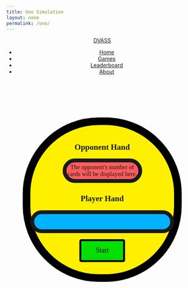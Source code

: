 ```yaml
---
title: Uno Simulation
layout: none
permalink: /uno/
---
```

<style>
    .big_ol_cont {
        justify-content:center;
        width: 75%;
        transform:translateY(13%);
        margin:auto;
        border:20px solid;
        border-color:black;
        border-radius:200px;
        background-color: #FFF000;
        font-family:serif;
    }

    .card_table_o {
        width:50%;
        padding-top:1%;
        padding-bottom:1%;
        border: 10px solid;
        border-radius: 100px;
        background-color: #FF5D5D;
        margin:auto;
        justify-content:center;
        text-align:center;
        font-size:16px;
    }

    .card_table_p {
        max-width: 100%;
        max-height: 20%;
        border: 10px solid;
        border-radius: 100px;
        background-color: #00B2FF;
        padding:20px;
        justify-content:center;
        text-align:center;
        font-size:16px;
    }

    .select_table {
        margin:auto;
        text-align:center;
        justify-content:center;
        align-items:center;
        padding:5px;
        font-family:serif;
    }

    .db_input {
        justify-content:center;
        margin:auto;
        border: 5px solid;
        border-radius: 10px;
        background-color:white;
    }

    .select_button {
        margin:auto;
        text-align:center;
        justify-content:center;
        border: 5px solid;
        border-radius:5px;
        width:120px;
        height:60px;
        background-color:#04DE00;
        font-size:18px;
        font-family:serif;
    }

    .green_border {
        max-width: 200px;
        border: 8px solid;
        border-radius: 20px;
        background-color: #04DE00;
        padding: 20px;
        padding-top:30px;
        padding-bottom:10px;
        justify-content:center;
        text-align:center;
        align-items:center;
        font-size:16px;
        display: none;
    }

    #the_deck {
        margin:auto;
        text-align:center;
        justify-content:center;
        display: none;
        cursor:pointer;
    }

    #full_of_colors {
        justify-content:center;
        text-align:center;
        width: 400px;
        font-size:16px;
        display: none;
        align-items:center;
        align-content:;
        row-gap: 10px;
        margin:auto;
    }

    .for_red {
        margin:auto;
        text-align:center;
        justify-content:center;
        width: 50px;
        height: 50px;
        background-color: #FF5D5D;
        border: 5px solid;
        cursor:pointer;
    }

    .for_blue {
        margin:auto;
        text-align:center;
        justify-content:center;
        width: 50px;
        height: 50px;
        background-color: #00B2FF;
        border: 5px solid;
        cursor:pointer;
    }

    .for_yellow {
        margin:auto;
        text-align:center;
        justify-content:center;
        width: 50px;
        height: 50px;
        background-color: #FFF000;
        border: 5px solid;
        cursor:pointer;
    }

    .for_green {
        margin:auto;
        text-align:center;
        justify-content:center;
        width: 50px;
        height: 50px;
        background-color: #04DE00;
        border: 5px solid;
        cursor:pointer;
    }

    table { margin: auto }
</style>
<html>
<link rel="stylesheet" type="text/css" href="{{ site.baseurl }}/index.css">
<div>
    <header>
        <a href="{{ site.baseurl }}/index" class="logo">DVASS</a>
        <ul>
            <li><a href="{{ site.baseurl }}/index">Home</a></li>
            <li><a href="{{ site.baseurl }}/games">Games</a></li>
            <li><a href="{{ site.baseurl }}/leaderboard">Leaderboard</a></li>
            <li><a href="{{ site.baseurl }}/about">About</a></li>
        </ul>
    </header>
</div>
<div class="big_ol_cont">
    <br>
    <div style="text-align:center;justify-content:center">
        <h2>Opponent Hand</h2>
        <div id="opponent_cards" class="card_table_o">
            The opponent's number of cards will be displayed here.
        </div>
        <h2>Player Hand</h2>
        <table id="player_card_table" class="card_table_p">
            <tr id="player_cards_r1">
            </tr>
            <tr id="player_cards_r2">
            </tr>
        </table>
    </div>
    <div id="buttons" style="margin:auto;text-align:center;justify-content:center">
        <br>
        <div style="display:flex;justify-content:space-around;margin:auto;width:50%;">
            <button id="start_button" class="select_button" onclick="startGame()">Start</button>
            <div id="the_deck" onclick="drawCard(playerHand, true)"><img src="{{ site.baseurl }}/images/uno/facedown.png" width="100" height="150" cursor="pointer"></div>
            <br>
            <div id="green_border" class="green_border">
                <div id="current_card"></div>
                <br>
                <div id="result_text"></div>
                <input id="username_input" class="db_input" type="text" style="display:none"><button id="submit_button" class="select_button" style="display:none" onclick="submitInfo()">Submit</button>
            </div>
            </div>
            <br>
            <div id="full_of_colors">
                <div id="for_red" class="for_red" onclick="wildResponse('Red')"></div><div id="for_blue" class="for_blue" onclick="wildResponse('Blue')"></div><div id="for_yellow" class="for_yellow" onclick="wildResponse('Yellow')"></div><div id="for_green" class="for_green" onclick="wildResponse('Green')"></div>
        </div>
    </div>
    <br>
</div>
<br>
</html>
<script>
    const startButton = document.getElementById("start_button");
    const greenBox = document.getElementById("green_border");
    const currentCard = document.getElementById("current_card");
    const resultBox = document.getElementById("result_text");
    const oCardTable = document.getElementById("opponent_card_table");
    const oCardRow = document.getElementById("opponent_cards");
    const pCardTable = document.getElementById("player_card_table");
    const pCardRow1 = document.getElementById("player_cards_r1");
    const pCardRow2 = document.getElementById("player_cards_r2");
    const deckElement = document.getElementById("the_deck");
    var newCard = "";
    var rowList = [];
    var playerHand = [];
    var pDispHand = [];
    var opponentHand = [];
    var oDispHand = [];
    var topCard = "placeholder";
    var ableToPlay = true;
    var timeSet = "placeholder";
    var constant = 0;
    var seconds = 0;
    var minutes = 0;
    const colorsBox = document.getElementById("full_of_colors");
    const usernameInput = document.getElementById("username_input");
    const submitButton = document.getElementById("submit_button");

    const unoRead = "https://dvasscasino.duckdns.org/api/uno/";
    const unoCreate = "https://dvasscasino.duckdns.org/api/uno/create";
    const unoUpdate = "https://dvasscasino.duckdns.org/api/uno/update";

    const readOptions = {method: 'GET', mode: 'cors', cache: 'default', credentials: 'omit', headers: {'Content-Type': 'application/json'}};

    // card class
    class Uno {
        constructor(color, val) {
            this.color = color;
            this.value = val;
            if (val == 10 && color != "Wild") {
                this.kind = "Draw Two";
            } else if (val == 10) {
                this.kind = "Draw Four";
            } else if (val == 11) {
                this.kind = "Reverse";
            } else if (val == 12) {
                this.kind = "Skip";
            } else {
                this.kind = String(val);
            }
        };
        cshow() {
            return this.color + " " + this.kind;
        };
    };

    // deck class
    class Deck {
        constructor() {
            this.cards = [];
            this.build();
            this.shuffle();
        }
        build() {
            const colors = ["Red", "Yellow", "Green", "Blue"];
            for (let c in colors) {
                for (let v = 1; v < 13; v++) {
                    this.cards.push(new Uno(colors[c], v));
                }
            }
            for (let c in colors) {
                for (let v = 1; v < 10; v++) {
                    this.cards.push(new Uno(colors[c], v));
                }
            }
            for (let i = 0; i < 4; i++) {
                this.cards.push(new Uno("Wild", 1));
            };
            for (let i = 0; i < 4; i++) {
                this.cards.push(new Uno("Wild", 10));
            };
        };
        shuffle() {
            for (var i = this.cards.length - 1; i > 0; i--) {
                var j = Math.floor(Math.random() * (i + 1));
                var temp = this.cards[i];
                this.cards[i] = this.cards[j];
                this.cards[j] = temp;
            }
        }
        draw() {
            return this.cards.pop();
        }
    };

    function incrementTime() {
        constant++; //constant second count separate from seconds
        seconds++;
        if (seconds == 60) {
            minutes++;
            seconds = 0;
        }
        if (constant >= 5999) {
            clearInterval(timeSet);
        };
    };

    function runTimer(boolean) {
        if (boolean) {
            seconds = 0;
            minutes = 0;
            constant = 0;
            timeSet = setInterval(incrementTime, 1000);
        } else {
            clearInterval(timeSet);
        }
    }

    var theDeck = "placeholder";
    var thisCard = "placeholder";
    var discardPile = [];

    function disShuffle(pile) {
        for (var i = pile.length - 1; i > 0; i--) {
            var j = Math.floor(Math.random() * (i + 1));
            var temp = pile[i];
            pile[i] = pile[j];
            pile[j] = temp;
        };
        return pile;
    };

    function startGame() {
        runTimer(true);
        usernameInput.style = "display:none;";
        submitButton.style = "display:none;";
        var validDraw = true;
        deckElement.style = "display:block";
        startButton.style = "display:none";
        greenBox.style = "display:inline-block";
        resultBox.innerHTML = "";
        playerHand = [];
        pDispHand = [];
        opponentHand = [];
        oDispHand = [];
        topCard = "placeholder";
        theDeck = new Deck();
        for (let i = 0; i < 7; i++) {
            // initial player draws
            thisCard = theDeck.draw();
            playerHand.push(thisCard);
            pDispHand.push(thisCard.cshow());

            // initial opponent draws
            thisCard = theDeck.draw();
            opponentHand.push(thisCard);
            oDispHand.push(thisCard.cshow());
        }
        buildTable(playerHand, true);
        buildTable(opponentHand, false);
        var tempCheck = theDeck.draw();
        if (tempCheck.color == "Wild") {
            validDraw = false;
            theDeck.cards.push(tempCheck);
            while (!validDraw) {
                theDeck.shuffle();
                tempCheck = theDeck.draw();
                if (tempCheck.color != "Wild") {
                    topCard = tempCheck;
                    validDraw = true;
                } else {
                    theDeck.cards.push(tempCheck);
                };
            };
        } else {
            topCard = tempCheck;
        };
        discardPile.push(topCard);
        currentCard.innerHTML = "";
        var firstCardTop = document.createElement("img");
        firstCardTop.src = "{{ site.baseurl }}/images/uno/" + topCard.kind + topCard.color + ".png";
        firstCardTop.width = "100";
        firstCardTop.height = "150";
        currentCard.appendChild(firstCardTop);
    };

    // function to build tables
    // table is true if it is the player table; false otherwise
    function buildTable(cardList, player) {
        if (player) {
            rowList = [pCardRow1, pCardRow2];
        } else {
            oCardRow.innerHTML = "Cards remaining: " + String(cardList.length);
            return;
        };
        for (rowID in rowList) {
            rowList[rowID].innerHTML = "";
        };
        if (cardList.length <= 10) {
            for (cardID in cardList) {
                newCard = document.createElement("td");
                newCardImage = document.createElement("img");
                newCardImage.src = "{{ site.baseurl }}/images/uno/" + cardList[cardID].kind + cardList[cardID].color + ".png";
                console.log(newCardImage.src); 
                newCardImage.width = "100";
                newCardImage.height = "150"; 
                newCard.appendChild(newCardImage);
                //newCard.innerHTML = cardList[cardID];
                if (player) {
                    newCard.setAttribute('onclick', 'playCard(' + String(cardID) + ')');
                    newCard.style = 'cursor:pointer;title:"Click to play your ' + cardList[cardID] + '!"';
                }
                rowList[0].appendChild(newCard);
            };
        } else {
            for (let i = 0; i < 10; i++) {
                newCard = document.createElement("td");
                newCardImage = document.createElement("img");
                newCardImage.src = "{{ site.baseurl }}/images/uno/" + cardList[i].kind + cardList[i].color + ".png";
                newCardImage.width = "100";
                newCardImage.height = "150"; 
                newCard.appendChild(newCardImage);
                //newCard.innerHTML = cardList[i];
                if (player) {
                    newCard.setAttribute('onclick', 'playCard(' + String(i) + ')');
                    newCard.style = 'cursor:pointer;title:"Click to play your ' + cardList[cardID] + '!"';
                }
                rowList[0].appendChild(newCard);
            };
            for (let i = 10; i < cardList.length; i++) {
                newCard = document.createElement("td");
                newCardImage = document.createElement("img");
                newCardImage.src = "{{ site.baseurl }}/images/uno/" + cardList[i].kind + cardList[i].color + ".png";
                newCardImage.width = "100";
                newCardImage.height = "150"; 
                newCard.appendChild(newCardImage);
                //newCard.innerHTML = cardList[i];
                if (player) {
                    newCard.setAttribute('onclick', 'playCard(' + String(i) + ')');
                    newCard.style = 'cursor:pointer;title:"Click to play your ' + cardList[cardID] + '!"';
                }
                rowList[1].appendChild(newCard);
            }
        }
    }

    function drawCard(hand, player) {
        console.log("The player draws.");
        if (theDeck.cards.length > 0) {
            var tempNewCard = theDeck.draw();
            hand.push(tempNewCard);
            if (player) {
                pDispHand.push(tempNewCard.cshow());
            } else {
                oDispHand.push(tempNewCard.cshow());
            }
        } else {
            if (discardPile.length > 4) {
                resultBox.innerHTML = "The deck was empty! The discard pile was shuffled.";
                topCard = discardPile.pop();
                theDeck.cards = disShuffle(discardPile);
                discardPile = [topCard];
                drawCard(hand, player);
            } else {
                resultBox.innerHTML = "Maximum draws exceeded. Play with what you have!";
                return;
            }
        }
        if (player) {
            buildTable(playerHand, true);
        } else {
            buildTable(opponentHand, false);
        }
    }

    var boxes = ["placeholder"];

    function wildSetting() {
        ableToPlay = false;
        currentCard.innerHTML = "Select a color for the Wild Card.";
        colorsBox.style = "display:flex";
    }

    function wildResponse(color) {
        topCard = new Uno(color, 13);
        currentCard.innerHTML = "";
        var firstCardTop = document.createElement("img");
        firstCardTop.src = "{{ site.baseurl }}/images/uno/" + topCard.kind + topCard.color + ".png";
        firstCardTop.width = "100";
        firstCardTop.height = "150";
        currentCard.appendChild(firstCardTop);
        colorsBox.style = "display:none";
        resultBox.innerHTML = "";
        buildTable(playerHand, true);
        ableToPlay = true;
        if (winCheck()) {
            return
        } else {
            oppTurn();
        };
    };

    function playCard(cardID) {
        if (ableToPlay) {
            if ((playerHand[cardID].value == topCard.value) || (playerHand[cardID].color == topCard.color) || (playerHand[cardID].color == "Wild")) {
                resultBox.innerHTML = "";
                playedCard = playerHand.splice(cardID, 1)[0];
                pDispHand.splice(cardID, 1);
                console.log(playedCard);
                discardPile.push(playedCard)
                if (playedCard.color == "Wild") {
                    if (playedCard.value == 10) {
                        drawCard(opponentHand, false);
                        drawCard(opponentHand, false);
                        drawCard(opponentHand, false);
                        drawCard(opponentHand, false);
                    };
                    wildSetting();
                    return;
                };
                topCard = playedCard;
                currentCard.innerHTML = "";
                var firstCardTop = document.createElement("img");
                firstCardTop.src = "{{ site.baseurl }}/images/uno/" + topCard.kind + topCard.color + ".png";
                firstCardTop.width = "100";
                firstCardTop.height = "150";
                currentCard.appendChild(firstCardTop);
                buildTable(playerHand, true);
                if (winCheck()) {
                    return;
                };
                if (playedCard.value == 10) {
                    drawCard(opponentHand, false)
                    drawCard(opponentHand, false)
                } else if (playedCard.value > 10) {
                    return;
                };
                oppTurn();
            } else {
                resultBox.innerHTML = playerHand[cardID].cshow() + " cannot be played right now!";
            };
        } else {
            return;
        }
    }

    function oppCard(cardID) {
        resultBox.innerHTML = "";
        playedCard = opponentHand.splice(cardID, 1)[0];
        oDispHand.splice(cardID, 1);
        console.log(playedCard);
        discardPile.push(playedCard);
        if (playedCard.color == "Wild") {
            if (playedCard.value == 10) {
                drawCard(playerHand, true);
                drawCard(playerHand, true);
                drawCard(playerHand, true);
                drawCard(playerHand, true);
            };
            topCard = new Uno(favorList[0], 13);
            currentCard.innerHTML = "";
            var firstCardTop = document.createElement("img");
            firstCardTop.src = "{{ site.baseurl }}/images/uno/" + topCard.kind + topCard.color + ".png";
            firstCardTop.width = "100";
            firstCardTop.height = "150";
            currentCard.appendChild(firstCardTop);
            resultBox.innerHTML = "";
            buildTable(opponentHand, false);
            winCheck();
            return;
        };
        topCard = playedCard;
        currentCard.innerHTML = "";
        var firstCardTop = document.createElement("img");
        firstCardTop.src = "{{ site.baseurl }}/images/uno/" + topCard.kind + topCard.color + ".png";
        firstCardTop.width = "100";
        firstCardTop.height = "150";
        currentCard.appendChild(firstCardTop);
        buildTable(opponentHand, false);
        winCheck();
        if (playedCard.value == 10) {
            drawCard(playerHand, true)
            drawCard(playerHand, true)
        } else if (playedCard.value > 10) {
            oppTurn();
        };
    }

    var favorList = [];

    function oppTurn() {
        var colorValues = {
            "Red":0,
            "Blue":0,
            "Yellow":0,
            "Green":0
        };
        var numbers = [];
        for (card of opponentHand) {
            try {
                colorValues[card.color] += 1;
                numbers.push(card.value);
            } catch (err) {
                continue;
            }
        };
        // order: [red, blue, yellow, green]
        var sortingList = [colorValues["Red"], colorValues["Blue"], colorValues["Yellow"], colorValues["Green"]].sort();
        var i = 0;
        while (favorList.length < 4) {
            for (key in colorValues) {
                if (sortingList[i] == colorValues[key] && !(favorList.includes(key))) {
                    favorList.push(key);
                };
            }
            i += 1;
        };
        for (i = 3; i >= 0; i--) {
            if (topCard.color == favorList[i]) {
                for (cardID in opponentHand) {
                    if (opponentHand[cardID].color == favorList[i]) {
                        oppCard(cardID);
                        return;
                    }
                }
            }
            for (cardID in opponentHand) {
                if (topCard.value == opponentHand[cardID].value) {
                    oppCard(cardID);
                    return;
                };
            };
        };
        for (cardID in opponentHand) {
            if (opponentHand[cardID].color == "Wild") {
                oppCard(cardID);
                return;
            };
        };
        drawCard(opponentHand, false);
        oppTurn();
        return;
    };

    function winCheck() {
        if (playerHand.length == 1 || opponentHand.length == 1) {
            resultBox.innerHTML = "Uno!"
        }
        if (playerHand.length == 0) {
            runTimer(false);
            deckElement.style = "display:none";
            if (seconds < 10) {
                seconds = "0" + String(seconds);
            } else {seconds = String(seconds)};
            resultBox.innerHTML = "Congratulations! You win! Your final time is " + String(minutes) + ":" + seconds + "."; //variable constant used for leaderboard submission
            usernameInput.style = "display:inline-block;";
            submitButton.style = "display:inline-block;";
            startButton.innerHTML = "Play Again";
            startButton.style = "display:inline-block";
            return true;
        } else if (opponentHand.length == 0) {
            runTimer(false);
            pCardRow1.innerHTML = "";
            pCardRow2.innerHTML = "";
            deckElement.style = "display:none";
            resultBox.innerHTML = "Oh no! You lost.";
            startButton.innerHTML = "Play Again";
            startButton.style = "display:inline-block";
            return true;
        }
        return false;
    }

    function submitInfo() {
        var unInput = usernameInput.value;
        if (unInput.length > 20) {
            resultBox.innerHTML = "That username is too long! Please keep your username within 20 characters.";
            return;
        };
        usernameInput.style = "display:none";
        submitButton.style = "display:none";
        var scoreInput = constant;
        var place = 1;
        console.log(unInput, scoreInput);
        fetch(unoRead, readOptions)
            // new fetch to update
            .then(response => {
            // response error handler
            if (response.status !== 200) {
                var errorMsg = 'Database response error: ' + response.status;
                console.log(errorMsg);
                resultBox.innerHTML = String(errorMsg);
                return;
            }
            response.json().then(data => {
                var testCopy = [...data];
                var testEnd = testCopy.length;
                for (var i = 0; i < testEnd; i++) {
                    var user = testCopy[i];
                    //determining place on the leaderboard based on new score
                    if (user['seconds'] <= scoreInput) {
                        place++;
                    };
                    if ((user['username'] == unInput) && (user['seconds'] > scoreInput)) {
                        // if the user achieved a new record, the user with that username is updated
                        console.log("User found: " + user['username']);
                        var body = {
                            'id':user['id'],
                            'username':user['username'],
                            'seconds':scoreInput
                        };
                        var putOptions = {method: 'PUT', body: JSON.stringify(body), headers: {'Content-Type':'application/json', 'Authorization': 'Bearer my-token'}};
                        console.log(body);
                        fetch(unoUpdate, putOptions)
                            .then(response => {
                                if (response.status !== 200) {
                                    var errorMsg = 'Database response error: ' + response.status;
                                    console.log(errorMsg);
                                    resultBox.innerHTML = String(errorMsg);
                                }
                                response.json().then(data => {
                                    console.log(data);
                                    resultBox.innerHTML = "Congratulations! You've submitted a new record to the leaderboard. You're now #" + String(place) + " on the leaderboard!";
                                });
                            })
                        return;
                        break;
                    } else if (user['username'] == unInput) {
                        console.log("User found: " + user['username']);
                        resultBox.innerHTML = 'The user "' + user['username'] + '" already has a faster record!';
                        return;
                        break;
                    } else if (i == (testEnd - 1)) {
                        // if the user is submitting for the first time
                        var body = {
                            'username':unInput,
                            'seconds':scoreInput
                        };
                        var postOptions = {method: 'POST', body: JSON.stringify(body), headers: {'Content-Type':'application/json', 'Authorization': 'Bearer my-token'}};
                        console.log(body);
                        fetch(unoCreate, postOptions)
                            .then(response => {
                                if (response.status !== 200) {
                                    var errorMsg = 'Database response error: ' + response.status;
                                    console.log(errorMsg);
                                    resultBox.innerHTML = String(errorMsg);
                                }
                                response.json().then(data => {
                                    console.log(data);
                                    resultBox.innerHTML = "Congratulations! You've submitted a new record to the leaderboard. You're now #" + String(place) + " on the leaderboard!";
                                })
                            })
                        return;
                        break;
                    }
                };
                return;
            })
        })
    }
</script>